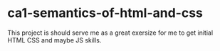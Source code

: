 # ca1-semantics-of-html-and-css
This project is should serve me as a great exersize for me to get initial HTML CSS and maybe JS skills.
